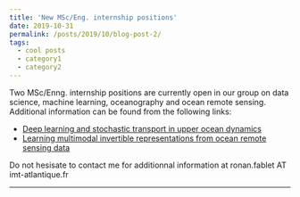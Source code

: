 ```yaml
---
title: 'New MSc/Eng. internship positions'
date: 2019-10-31
permalink: /posts/2019/10/blog-post-2/
tags:
  - cool posts
  - category1
  - category2
---
```


Two MSc/Enng. internship positions are currently open in our group on data science, machine learning, oceanography and ocean remote sensing. Additional information can be found from the following links:
* <a href="http://www.madics.fr/event/1571394504-2649/?instance_id=1228">Deep learning and stochastic transport in upper ocean dynamics</a>
* <a href="http://www.madics.fr/event/1572432911-4572/?instance_id=1231">Learning multimodal invertible representations from ocean remote sensing data</a>

Do not hesisate to contact me for additionnal information at ronan.fablet AT imt-atlantique.fr

------
